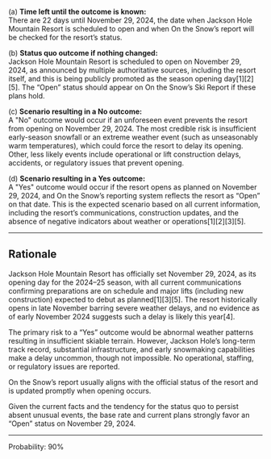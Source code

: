 (a) **Time left until the outcome is known:**  
There are 22 days until November 29, 2024, the date when Jackson Hole Mountain Resort is scheduled to open and when On the Snow’s report will be checked for the resort’s status.

(b) **Status quo outcome if nothing changed:**  
Jackson Hole Mountain Resort is scheduled to open on November 29, 2024, as announced by multiple authoritative sources, including the resort itself, and this is being publicly promoted as the season opening day[1][2][5]. The “Open” status should appear on On the Snow’s Ski Report if these plans hold.

(c) **Scenario resulting in a No outcome:**  
A "No" outcome would occur if an unforeseen event prevents the resort from opening on November 29, 2024. The most credible risk is insufficient early-season snowfall or an extreme weather event (such as unseasonably warm temperatures), which could force the resort to delay its opening. Other, less likely events include operational or lift construction delays, accidents, or regulatory issues that prevent opening.

(d) **Scenario resulting in a Yes outcome:**  
A "Yes" outcome would occur if the resort opens as planned on November 29, 2024, and On the Snow’s reporting system reflects the resort as “Open” on that date. This is the expected scenario based on all current information, including the resort’s communications, construction updates, and the absence of negative indicators about weather or operations[1][2][3][5].

---

## Rationale

Jackson Hole Mountain Resort has officially set November 29, 2024, as its opening day for the 2024–25 season, with all current communications confirming preparations are on schedule and major lifts (including new construction) expected to debut as planned[1][3][5]. The resort historically opens in late November barring severe weather delays, and no evidence as of early November 2024 suggests such a delay is likely this year[4].

The primary risk to a “Yes” outcome would be abnormal weather patterns resulting in insufficient skiable terrain. However, Jackson Hole’s long-term track record, substantial infrastructure, and early snowmaking capabilities make a delay uncommon, though not impossible. No operational, staffing, or regulatory issues are reported.

On the Snow’s report usually aligns with the official status of the resort and is updated promptly when opening occurs.

Given the current facts and the tendency for the status quo to persist absent unusual events, the base rate and current plans strongly favor an “Open” status on November 29, 2024.

---

Probability: 90%